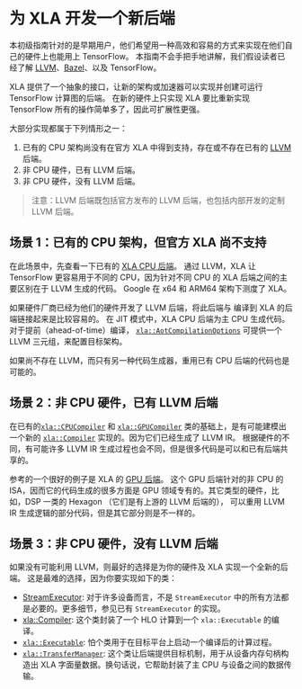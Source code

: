 # 为 XLA 开发一个新后端

本初级指南针对的是早期用户，他们希望用一种高效和容易的方式来实现在他们自己的硬件上也能用上 TensorFlow。
本指南不会手把手地讲解，我们假设读者已经了解 [LLVM](http://llvm.org)、[Bazel](https://bazel.build/)、以及 TensorFlow。

XLA 提供了一个抽象的接口，让新的架构或加速器可以实现并创建可运行 TensorFlow 计算图的后端。
在新的硬件上只实现 XLA 要比重新实现 TensorFlow 所有的操作简单多了，因此可扩展性更强。

大部分实现都属于下列情形之一：

  1. 已有的 CPU 架构尚没有在官方 XLA 中得到支持，存在或不存在已有的 [LLVM](http://llvm.org) 后端。
  2. 非 CPU 硬件，已有 LLVM 后端。
  3. 非 CPU 硬件，没有 LLVM 后端。

> 注意：LLVM 后端既包括官方发布的 LLVM 后端，也包括内部开发的定制 LLVM 后端。

## 场景 1：已有的 CPU 架构，但官方 XLA 尚不支持

在此场景中，先查看一下已有的 [XLA CPU 后端](https://www.tensorflow.org/code/tensorflow/compiler/xla/service/cpu/)。
通过 LLVM，XLA 让 TensorFlow 更容易用于不同的 CPU，因为针对不同 CPU 的 XLA 后端之间的主要区别在于 LLVM 生成的代码。
Google 在 x64 和 ARM64 架构下测度了 XLA。

如果硬件厂商已经为他们的硬件开发了 LLVM 后端，将此后端与 编译到 XLA 的后端链接起来是比较容易的。
在 JIT 模式中，XLA CPU 后端为主 CPU 生成代码。对于提前（ahead-of-time）编译，
[`xla::AotCompilationOptions`](https://www.tensorflow.org/code/tensorflow/compiler/xla/service/compiler.h) 
可提供一个 LLVM 三元组，来配置目标架构。

如果尚不存在 LLVM，而只有另一种代码生成器，重用已有 CPU 后端的代码也是可能的。

## 场景 2：非 CPU 硬件，已有 LLVM 后端

在已有的[`xla::CPUCompiler`](https://www.tensorflow.org/code/tensorflow/compiler/xla/service/cpu/cpu_compiler.cc) 
和 [`xla::GPUCompiler`](https://www.tensorflow.org/code/tensorflow/compiler/xla/service/gpu/gpu_compiler.cc) 类的基础上，是有可能建模出一个新的
[`xla::Compiler`](https://www.tensorflow.org/code/tensorflow/compiler/xla/service/compiler.h) 实现的。因为它们已经生成了 LLVM IR。
根据硬件的不同，有可能许多 LLVM IR 生成过程也会不同，但是很多代码是可以和已有后端共享的。

参考的一个很好的例子是 XLA 的 [GPU 后端](https://www.tensorflow.org/code/tensorflow/compiler/xla/service/gpu/)。
这个 GPU 后端针对的非 CPU 的 ISA，因而它的代码生成的很多方面是 GPU 领域专有的。其它类型的硬件，比如，DSP 一类的 Hexagon （它们是有上游的 LLVM 后端的），
可以重用 LLVM IR 生成逻辑的部分代码，但是其它部分则是不一样的。


## 场景 3：非 CPU 硬件，没有 LLVM 后端

如果没有可能利用 LLVM，则最好的选择是为你的硬件及 XLA 实现一个全新的后端。
这是最难的选择，因为你要实现如下的类：

*   [StreamExecutor](https://www.tensorflow.org/code/tensorflow/stream_executor/stream_executor.h):
    对于许多设备而言，不是 `StreamExecutor` 中的所有方法都是必要的。更多细节，参见已有 `StreamExecutor` 的实现。
*   [xla::Compiler](https://www.tensorflow.org/code/tensorflow/compiler/xla/service/compiler.h):
    这个类封装了一个 HLO 计算到一个 `xla::Executable` 的编译。
*   [`xla::Executable`](https://www.tensorflow.org/code/tensorflow/compiler/xla/service/executable.h):
    怕个类用于在目标平台上启动一个编译后的计算过程。
*   [`xla::TransferManager`](https://www.tensorflow.org/code/tensorflow/compiler/xla/service/transfer_manager.h):
    这个类让后端提供目标机制，用于从设备内存句柄构造出 XLA 字面量数据。换句话说，它帮助封装了主 CPU 与设备之间的数据传输。

